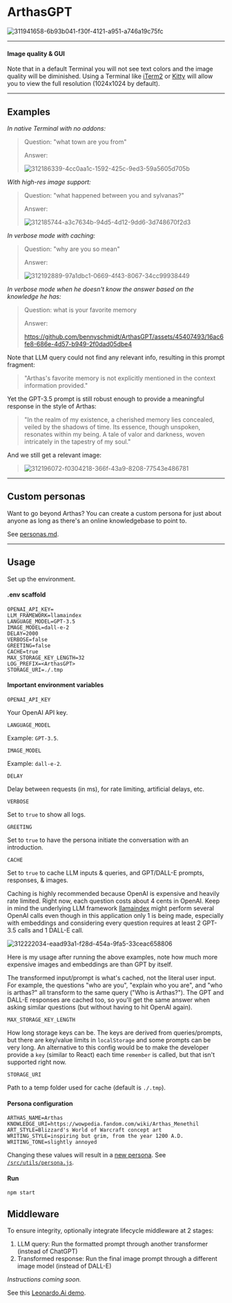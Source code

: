 # ArthasGPT

![311941658-6b93b041-f30f-4121-a951-a746a19c75fc](https://github.com/bennyschmidt/ArthasGPT/assets/45407493/05231ee1-9a40-436f-88a1-dd5b5ec73a1a)

-----

#### Image quality & GUI

Note that in a default Terminal you will not see text colors and the image quality will be diminished. Using a Terminal like [iTerm2](https://iterm2.com) or [Kitty](https://sw.kovidgoyal.net/kitty) will allow you to view the full resolution (1024x1024 by default).

-----

## Examples

_In native Terminal with no addons:_

> Question: "what town are you from"
>
> Answer:
>
> ![312186339-4cc0aa1c-1592-425c-9ed3-59a5605d705b](https://github.com/bennyschmidt/ArthasGPT/assets/45407493/89a4858b-2b70-4ab1-bfca-92da2039d20b)

_With high-res image support:_

> Question: "what happened between you and sylvanas?"
>
> Answer:
>
> ![312185744-a3c7634b-94d5-4d12-9dd6-3d748670f2d3](https://github.com/bennyschmidt/ArthasGPT/assets/45407493/4f723771-e0c3-4825-a8ea-674a7dbbff4c)

_In verbose mode with caching:_

> Question: "why are you so mean"
>
> Answer:
>
> ![312192889-97a1dbc1-0669-4f43-8067-34cc99938449](https://github.com/bennyschmidt/ArthasGPT/assets/45407493/eb226377-f63b-40b0-b258-d00a12af46c8)

_In verbose mode when he doesn't know the answer based on the knowledge he has:_

> Question: what is your favorite memory
>
> Answer:
>
> https://github.com/bennyschmidt/ArthasGPT/assets/45407493/16ac6fe8-686e-4d57-b949-2f0dad05dbe4

Note that LLM query could not find any relevant info, resulting in this prompt fragment:

> "Arthas's favorite memory is not explicitly mentioned in the context information provided."

Yet the GPT-3.5 prompt is still robust enough to provide a meaningful response in the style of Arthas:

> "In the realm of my existence, a cherished memory lies concealed, veiled by the shadows of time. Its essence, though unspoken, resonates within my being. A tale of valor and darkness, woven intricately in the tapestry of my soul."

And we still get a relevant image:

> ![312196072-f0304218-366f-43a9-8208-77543e486781](https://github.com/bennyschmidt/ArthasGPT/assets/45407493/6b348768-4f6a-4505-a360-d74e2c4f0154)

-----

## Custom personas

Want to go beyond Arthas? You can create a custom persona for just about anyone as long as there's an online knowledgebase to point to.

See [personas.md](./personas.md).

-----

## Usage

Set up the environment.

#### .env scaffold

```
OPENAI_API_KEY=
LLM_FRAMEWORK=llamaindex
LANGUAGE_MODEL=GPT-3.5
IMAGE_MODEL=dall-e-2
DELAY=2000
VERBOSE=false
GREETING=false
CACHE=true
MAX_STORAGE_KEY_LENGTH=32
LOG_PREFIX=<ArthasGPT>
STORAGE_URI=./.tmp
```

#### Important environment variables

`OPENAI_API_KEY`

Your OpenAI API key.

`LANGUAGE_MODEL`

Example: `GPT-3.5`.

`IMAGE_MODEL`

Example: `dall-e-2`.

`DELAY`

Delay between requests (in ms), for rate limiting, artificial delays, etc.

`VERBOSE`

Set to `true` to show all logs.

`GREETING`

Set to `true` to have the persona initiate the conversation with an introduction.

`CACHE`

Set to `true` to cache LLM inputs & queries, and GPT/DALL-E prompts, responses, & images.

Caching is highly recommended because OpenAI is expensive and heavily rate limited. Right now, each question costs about 4 cents in OpenAI. Keep in mind the underlying LLM framework [llamaindex](https://github.com/run-llama/LlamaIndexTS) might perform several OpenAI calls even though in this application only 1 is being made, especially with embeddings and considering every question requires at least 2 GPT-3.5 calls and 1 DALL-E call.

![312222034-eaad93a1-f28d-454a-9fa5-33ceac658806](https://github.com/bennyschmidt/ArthasGPT/assets/45407493/ca6bedaf-2d30-4fa6-b5e1-0484a0cffbdc)

Here is my usage after running the above examples, note how much more expensive images and embeddings are than GPT by itself.

The transformed input/prompt is what's cached, not the literal user input. For example, the questions "who are you", "explain who you are", and "who is arthas?" all transform to the same query ("Who is Arthas?"). The GPT and DALL-E responses are cached too, so you'll get the same answer when asking similar questions (but without having to hit OpenAI again).

`MAX_STORAGE_KEY_LENGTH`

How long storage keys can be. The keys are derived from queries/prompts, but there are key/value limits in `localStorage` and some prompts can be very long. An alternative to this config would be to make the developer provide a `key` (similar to React) each time `remember` is called, but that isn't supported right now.

`STORAGE_URI`

Path to a temp folder used for cache (default is `./.tmp`).

#### Persona configuration

```
ARTHAS_NAME=Arthas
KNOWLEDGE_URI=https://wowpedia.fandom.com/wiki/Arthas_Menethil
ART_STYLE=Blizzard's World of Warcraft concept art
WRITING_STYLE=inspiring but grim, from the year 1200 A.D.
WRITING_TONE=slightly annoyed

```

Changing these values will result in a [new persona](#custom-personas). See [`/src/utils/persona.js`](./src/utils/persona.js).

#### Run

`npm start`

## Middleware

To ensure integrity, optionally integrate lifecycle middleware at 2 stages:
  1. LLM query: Run the formatted prompt through another transformer (instead of ChatGPT)
  2. Transformed response: Run the final image prompt through a different image model (instead of DALL-E)

_Instructions coming soon._

See this [Leonardo.Ai demo](./personas.md#bonus-integrating-with-leonardo-sdk-to-get-amazing-images).
